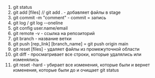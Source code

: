 1. git status 
2. git add [files] // git add . - добавляет файлы в stage
3. git commit -m "comment" - commit = запись
4. git log / git log --oneline
5. git config user.name/email
6. git remote -v - ссылка на репозиторий
7. git branch - название ветки
8. git push [rep_link] [branch_name] = git push origin main
9. git reset [files] - удаляет файлы из промежуточной области 
10. git diff - просматривает все строки, которые удалялись или изменялись 
11. git reset -hard -  убирает все изменения, которые были и вернет изменения, которые были до и очищает git status